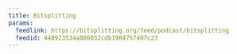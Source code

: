 ```yaml
---
title: Bitsplitting
params:
  feedlink: https://bitsplitting.org/feed/podcast/bitsplitting
  feedid: 448923534a086032cdb1984757407c23
---
```

